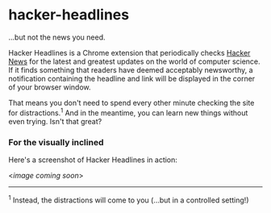# hacker-headlines
...but not the news you need.

Hacker Headlines is a Chrome extension that periodically checks [Hacker News](https://news.ycombinator.com/) for the latest and greatest updates on the world of computer science. If it finds something that readers have deemed acceptably newsworthy, a notification containing the headline and link will be displayed in the corner of your browser window. 

That means you don't need to spend every other minute checking the site for distractions.<sup>1</sup> And in the meantime, you can learn new things without even trying. Isn't that great?

### For the visually inclined
Here's a screenshot of Hacker Headlines in action:

<_image coming soon_>

***
<sup>1</sup> Instead, the distractions will come to you (...but in a controlled setting!)
